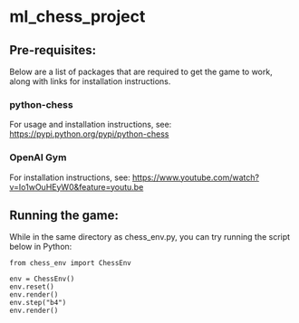 # ml_chess_project

## Pre-requisites:
Below are a list of packages that are required to get the game to work, along with links for installation instructions.

### python-chess
For usage and installation instructions, see: https://pypi.python.org/pypi/python-chess

### OpenAI Gym
For installation instructions, see: https://www.youtube.com/watch?v=Io1wOuHEyW0&feature=youtu.be

## Running the game:
While in the same directory as chess_env.py, you can try running the script below in Python:

```
from chess_env import ChessEnv

env = ChessEnv()
env.reset()
env.render()
env.step("b4")
env.render()
```
